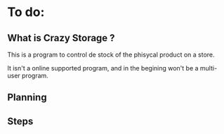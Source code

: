 # To do:

## What is Crazy Storage ? 

This is a program to control de stock of the phisycal product on a store. 

It isn't a online supported program, and in the begining won't be a multi-user program. 

## Planning 

## Steps 

